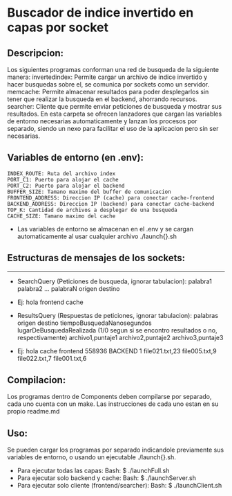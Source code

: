 # Buscador de indice invertido en capas por socket

## Descripcion:
Los siguientes programas conforman una red de busqueda de la siguiente manera:
invertedindex: Permite cargar un archivo de indice invertido y hacer
busquedas sobre el, se comunica por sockets como un servidor.
memcache: Permite almacenar resultados para poder desplegarlos sin tener
que realizar la busqueda en el backend, ahorrando recursos.
searcher: Cliente que permite enviar peticiones de busqueda y mostrar
sus resultados.
En esta carpeta se ofrecen lanzadores que cargan las variables de entorno
necesarias automaticamente y lanzan los procesos por separado, siendo un
nexo para facilitar el uso de la aplicacion pero sin ser necesarias.

## Variables de entorno (en .env):
    INDEX_ROUTE: Ruta del archivo index
    PORT_C1: Puerto para alojar el cache
    PORT_C2: Puerto para alojar el backend
    BUFFER_SIZE: Tamano maximo del buffer de comunicacion
    FRONTEND_ADDRESS: Direccion IP (cache) para conectar cache-frontend
    BACKEND_ADDRESS: Direccion IP (backend) para conectar cache-backend
    TOP_K: Cantidad de archivos a desplegar de una busqueda
    CACHE_SIZE: Tamano maximo del cache
+ Las variables de entorno se almacenan en el .env y se cargan automaticamente
al usar cualquier archivo ./launch{}.sh

## Estructuras de mensajes de los sockets:
--------------------------------------
+ SearchQuery (Peticiones de busqueda, ignorar tabulacion):
    palabra1 palabra2 ... palabraN
    origen
    destino
- Ej:
    hola
    frontend
    cache

+ ResultsQuery (Respuestas de peticiones, ignorar tabulacion):
    palabras
    origen
    destino
    tiempoBusquedaNanosegundos
    lugarDeBusquedaRealizada
    (1/0 segun si se encontro resultados o no, respectivamente)
    archivo1,puntaje1 archivo2,puntaje2 archivo3,puntaje3
- Ej:
    hola
    cache
    frontend
    558936
    BACKEND
    1
    file021.txt,23 file005.txt,9 file022.txt,7 file001.txt,6


## Compilacion:
Los programas dentro de Components deben compilarse por separado, cada
uno cuenta con un make. Las instrucciones de cada uno estan en su propio readme.md

## Uso:
Se pueden cargar los programas por separado indicandole previamente sus
variables de entorno, o usando un ejecutable ./launch{}.sh.
+ Para ejecutar todas las capas:
Bash: $ ./launchFull.sh
+ Para ejecutar solo backend y cache:
Bash: $ ./launchServer.sh
+ Para ejecutar solo cliente (frontend/searcher):
Bash: $ ./launchClient.sh